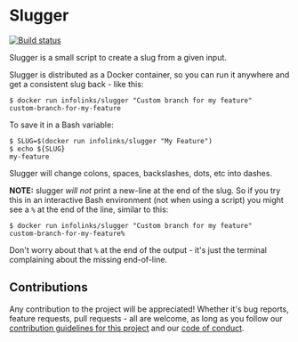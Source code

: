 # Slugger

[![Build status](https://badge.buildkite.com/d540425404497643294edd72e8134fad2f01fce0cf8d857034.svg)](https://buildkite.com/infolinks/slugger)

Slugger is a small script to create a slug from a given input.

Slugger is distributed as a Docker container, so you can run it anywhere
and get a consistent slug back - like this:

    $ docker run infolinks/slugger "Custom branch for my feature"
    custom-branch-for-my-feature

To save it in a Bash variable:

    $ SLUG=$(docker run infolinks/slugger "My Feature")
    $ echo ${SLUG}
    my-feature

Slugger will change colons, spaces, backslashes, dots, etc into dashes.

**NOTE:** slugger _will not_ print a new-line at the end of the slug.
So if you try this in an interactive Bash environment (not when using a
script) you might see a `%` at the end of the line, similar to this:

    $ docker run infolinks/slugger "Custom branch for my feature"
    custom-branch-for-my-feature%

Don't worry about that `%` at the end of the output - it's just the
terminal complaining about the missing end-of-line.

## Contributions

Any contribution to the project will be appreciated! Whether it's bug
reports, feature requests, pull requests - all are welcome, as long as
you follow our [contribution guidelines for this project](CONTRIBUTING.md)
and our [code of conduct](CODE_OF_CONDUCT.md).
